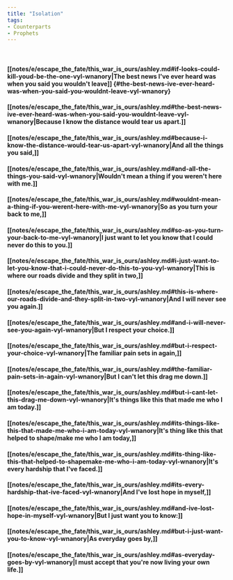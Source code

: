 ```yaml
---
title: "Isolation"
tags:
- Counterparts
- Prophets
---
```

&nbsp;
#### [[notes/e/escape_the_fate/this_war_is_ours/ashley.md#if-looks-could-kill-youd-be-the-one-vyl-wnanory|The best news I've ever heard was when you said you wouldn't leave]] {#the-best-news-ive-ever-heard-was-when-you-said-you-wouldnt-leave-vyl-wnanory}
#### [[notes/e/escape_the_fate/this_war_is_ours/ashley.md#the-best-news-ive-ever-heard-was-when-you-said-you-wouldnt-leave-vyl-wnanory|Because I know the distance would tear us apart.]]
#### [[notes/e/escape_the_fate/this_war_is_ours/ashley.md#because-i-know-the-distance-would-tear-us-apart-vyl-wnanory|And all the things you said,]]
#### [[notes/e/escape_the_fate/this_war_is_ours/ashley.md#and-all-the-things-you-said-vyl-wnanory|Wouldn't mean a thing if you weren't here with me.]]
#### [[notes/e/escape_the_fate/this_war_is_ours/ashley.md#wouldnt-mean-a-thing-if-you-werent-here-with-me-vyl-wnanory|So as you turn your back to me,]]
#### [[notes/e/escape_the_fate/this_war_is_ours/ashley.md#so-as-you-turn-your-back-to-me-vyl-wnanory|I just want to let you know that I could never do this to you.]]
#### [[notes/e/escape_the_fate/this_war_is_ours/ashley.md#i-just-want-to-let-you-know-that-i-could-never-do-this-to-you-vyl-wnanory|This is where our roads divide and they split in two,]]
#### [[notes/e/escape_the_fate/this_war_is_ours/ashley.md#this-is-where-our-roads-divide-and-they-split-in-two-vyl-wnanory|And I will never see you again.]]
#### [[notes/e/escape_the_fate/this_war_is_ours/ashley.md#and-i-will-never-see-you-again-vyl-wnanory|But I respect your choice.]]
#### [[notes/e/escape_the_fate/this_war_is_ours/ashley.md#but-i-respect-your-choice-vyl-wnanory|The familiar pain sets in again,]]
#### [[notes/e/escape_the_fate/this_war_is_ours/ashley.md#the-familiar-pain-sets-in-again-vyl-wnanory|But I can't let this drag me down.]]
#### [[notes/e/escape_the_fate/this_war_is_ours/ashley.md#but-i-cant-let-this-drag-me-down-vyl-wnanory|It's things like this that made me who I am today.]]
#### [[notes/e/escape_the_fate/this_war_is_ours/ashley.md#its-things-like-this-that-made-me-who-i-am-today-vyl-wnanory|It's thing like this that helped to shape/make me who I am today,]]
#### [[notes/e/escape_the_fate/this_war_is_ours/ashley.md#its-thing-like-this-that-helped-to-shapemake-me-who-i-am-today-vyl-wnanory|It's every hardship that I've faced.]]
#### [[notes/e/escape_the_fate/this_war_is_ours/ashley.md#its-every-hardship-that-ive-faced-vyl-wnanory|And I've lost hope in myself,]]
#### [[notes/e/escape_the_fate/this_war_is_ours/ashley.md#and-ive-lost-hope-in-myself-vyl-wnanory|But I just want you to know:]]
#### [[notes/e/escape_the_fate/this_war_is_ours/ashley.md#but-i-just-want-you-to-know-vyl-wnanory|As everyday goes by,]]
#### [[notes/e/escape_the_fate/this_war_is_ours/ashley.md#as-everyday-goes-by-vyl-wnanory|I must accept that you're now living your own life.]]
